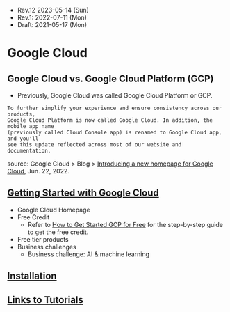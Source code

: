 * Rev.12 2023-05-14 (Sun)
* Rev.1: 2022-07-11 (Mon)
* Draft: 2021-05-17 (Mon)

# Google Cloud
## Google Cloud vs. Google Cloud Platform (GCP)
* Previously, Google Cloud was called Google Cloud Platform or GCP.
```
To further simplify your experience and ensure consistency across our products, 
Google Cloud Platform is now called Google Cloud. In addition, the mobile app name 
(previously called Cloud Console app) is renamed to Google Cloud app, and you'll 
see this update reflected across most of our website and documentation.
```
source: Google Cloud > Blog > [Introducing a new homepage for Google Cloud](https://cloud.google.com/blog/topics/developers-practitioners/introducing-new-homepage-google-cloud), Jun. 22, 2022.

## [Getting Started with Google Cloud](GETTING_STARTED.md)  
  * Google Cloud Homepage
  * Free Credit
    * Refer to [How to Get Started GCP for Free](how_to/1-get_started_gcp_for_free.md) for the step-by-step guide to get the free credit.
  * Free tier products
  * Business challenges
    * Business challenge: AI & machine learning

## [Installation](INSTALL.md) 

## [Links to Tutorials](TUTORIALS.md) 
